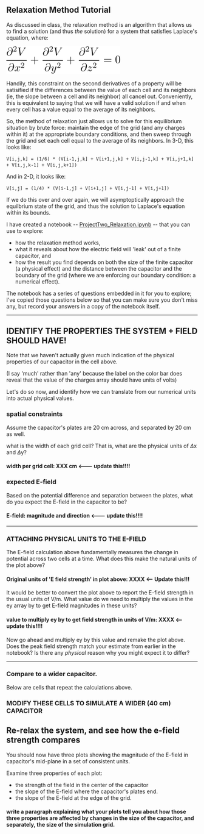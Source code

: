 ## Relaxation Method Tutorial

As discussed in class, the relaxation method is an algorithm that allows us to find a solution (and thus *the* solution) for a system that satisfies Laplace's equation, where: 

<img src="https://github.com/PHYS486-S22/PHYS486-S22/blob/main/SampleNotebooks/Figures/Laplace.png" width="300">

Handily, this constraint on the second derivatives of a property will be satisified if the differences between the value of each cell and its neighbors (ie, the slope between a cell and its neighbor) all cancel out.  Conveniently, this is equivalent to saying that we will have a valid solution if and when every cell has a value equal to the average of its neighbors.

So, the method of relaxation just allows us to solve for this equilibrium situation by brute force: maintain the edge of the grid (and any charges within it) at the appropriate boundary conditions, and then sweep through the grid and set each cell equal to the average of its neighbors.  In 3-D, this looks like:

    V[i,j,k] = (1/6) * (V[i-1,j,k] + V[i+1,j,k] + V[i,j-1,k] + V[i,j+1,k] + V[i,j,k-1] + V[i,j,k+1])
    
 And in 2-D, it looks like:
 
    V[i,j] = (1/4) * (V[i-1,j] + V[i+1,j] + V[i,j-1] + V[i,j+1])
 
If we do this over and over again, we will asymptoptically approach the equilbrium state of the grid, and thus the solution to Laplace's equation within its bounds.

I have created a notebook -- [ProjectTwo_Relaxation.ipynb](https://github.com/PHYS486-S22/PHYS486-S22/blob/main/SampleNotebooks/ProjectTwo_Relaxation.ipynb) -- that you can use to explore:
- how the relaxation method works, 
- what it reveals about how the electric field will 'leak' out of a finite capacitor, and 
- how the result you find depends on both the size of the finite capacitor (a physical effect) and the distance between the capacitor and the boundary of the grid (where we are enforcing our boundary condition: a numerical effect). 

The notebook has a series of questions embedded in it for you to explore; I've copied those questions below so that you can make sure you don't miss any, but record your answers in a copy of the notebook itself.

---- 

## IDENTIFY THE PROPERTIES THE SYSTEM + FIELD SHOULD HAVE!

Note that we haven't actually given much indication of the physical properties of our capacitor in the cell above. 

(I say 'much' rather than 'any' because the label on the color bar does reveal that the value of the charges array should have units of volts)

Let's do so now, and identify how we can translate from our numerical units into actual physical values.

### spatial constraints
Assume the capacitor's plates are 20 cm across, and separated by 20 cm as well. 

what is the width of each grid cell?  That is, what are the physical units of $\Delta$x and $\Delta$y?

#### width per grid cell: XXX cm   <--- update this!!!!

### expected E-field

Based on the potential difference and separation between the plates, what do you expect the E-field in the capacitor to be?

#### E-field: magnitude and direction  <--- update this!!!!

---- 

### ATTACHING PHYSICAL UNITS TO THE E-FIELD
The E-field calculation above fundamentally measures the change in potential across two cells at a time.  What does this make the natural units of the plot above?

#### Original units of 'E field strength' in plot above: XXXX <-- Update this!!!

It would be better to convert the plot above to report the E-field strength in the usual units of V/m.  What value do we need to multiply the values in the ey array by to get E-field magnitudes in these units?

#### value to multiply ey by to get field strength in units of V/m: XXXX <-- update this!!!!

Now go ahead and multiply ey by this value and remake the plot above.  Does the peak field strength match your estimate from earlier in the notebook?  Is there any *physical* reason why you might expect it to differ?

----
### Compare to a wider capacitor.

Below are cells that repeat the calculations above. 

### MODIFY THESE CELLS TO SIMULATE A WIDER (40 cm) CAPACITOR 

Re-relax the system, and see how the e-field strength compares
----

You should now have three plots showing the magnitude of the E-field in capacitor's mid-plane in a set of consistent units.

Examine three properties of each plot:
- the strength of the field in the center of the capacitor
- the slope of the E-field where the capacitor's plates end.
- the slope of the E-field at the edge of the grid.

#### write a paragraph explaining what your plots tell you about how those three properties are affected by changes in the size of the capacitor, and separately, the size of the simulation grid.
